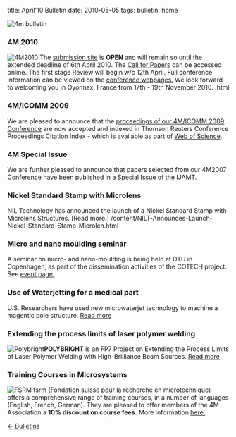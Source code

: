title: April'10 Bulletin
date: 2010-05-05 
tags: bulletin, home


![4m bulletin](/images/4mbulletin168.png)

<!--break-->
###  4M 2010


![4M2010](/images/4m-logotight_web.png)
The [submission site](/conference/2010/Submission%20Guidelines.html) is **OPEN** and will remain so until the extended deadline of 6th April 2010. The [Call for Papers](/content/1st-Call-Papers/1st-Call-Papers.html) can be accessed online. The first stage Review will begin w/c 12th April. Full conference information can be viewed on the [conference webpages.](/conference/2010) We look forward to welcoming you in Oyonnax, France from 17th - 19th November 2010.  .html
  
###  4M/ICOMM 2009

We are pleased to announce that the [proceedings of our 4M/ICOMM 2009 Conference](http://eco.pepublishing.com/content/g837w8) are now accepted and indexed in Thomson Reuters Conference Proceedings Citation Index - which is available as part of [Web of Science](http://thomsonreuters.com/products_services/science/science_products/a-z/web_of_science).  
    
###  4M Special Issue

We are further pleased to announce that papers selected from our 4M2007 Conference have been published in a [Special Issue of the IJAMT](/content/4M-Special-Issue-IJAMT/4M-Special-Issue-IJAMT.html).
  
###  Nickel Standard Stamp with Microlens

NIL Technology has announced the launch of a Nickel Standard Stamp with Microlens Structures. [Read more.] /content/NILT-Announces-Launch-Nickel-Standard-Stamp-Microlen.html
  
###  Micro and nano moulding seminar

A seminar on micro- and nano-moulding is being held at DTU in Copenhagen, as part of the dissemination activities of the COTECH project. See [event page.](/event/Micro-nano-moulding-seminar)   
  
###  Use of Waterjetting for a medical part

U.S. Researchers have used new microwaterjet technology to machine a magentic pole structure. [Read more](/content/Use-microwaterjetting-medical-part/Use-microwaterjetting-medical-part.html)
  
###  Extending the process limits of laser polymer welding

![Polybright](/images/polybright_web.jpg)**POLYBRIGHT** is an FP7 Project on Extending the Process Limits of Laser Polymer Welding with High-Brilliance Beam Sources. [Read more](/content/Extending-process-limits-laser-polymer-welding/Extending-process-limits-laser-polymer-welding.html)

###  Training Courses in Microsystems

![FSRM](/images/fsrm_logo_web.gif)
fsrm (Fondation suisse pour la recherche en microtechnique) offers a comprehensive range of training courses, in a number of languages (English, French, German). They are pleased to offer members of the 4M Association a <b>10% discount on course fees.</b> More information [here.](/content/fsrm-training-courses/fsrm-training-courses.html)

[&larr; Bulletins](/bulletin/index.html)
